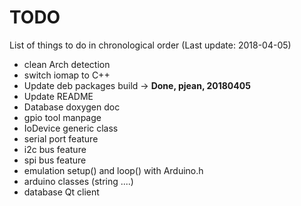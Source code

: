 # TODO

List of things to do in chronological order (Last update: 2018-04-05)

- clean Arch detection  
- switch iomap to C++  
- Update deb packages build -> **Done, pjean, 20180405**  
- Update README   
- Database doxygen doc  
- gpio tool manpage  
- IoDevice generic class  
- serial port feature  
- i2c bus feature  
- spi bus feature  
- emulation setup() and loop() with Arduino.h  
- arduino classes (string ....)  
- database Qt client  


